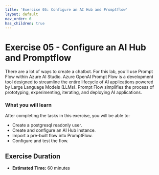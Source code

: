 ```yaml
---
title: 'Exercise 05: Configure an AI Hub and Promptflow'
layout: default
nav_order: 6
has_children: true
---
```



# Exercise 05 - Configure an AI Hub and Promptflow

There are a lot of ways to create a chatbot. For this lab, you’ll use Prompt Flow within Azure AI Studio. Azure OpenAI Prompt Flow is a development tool designed to streamline the entire lifecycle of AI applications powered by Large Language Models (LLMs). Prompt Flow simplifies the process of prototyping, experimenting, iterating, and deploying AI applications.

### **What you will learn**

After completing the tasks in this exercise, you will be able to:

- Create a postgresql readonly user.
- Create and configure an AI Hub instance.
- Import a pre-built flow into PromptFlow.
- Configure and test the flow.

## Exercise Duration

* **Estimated Time:** 60 minutes
